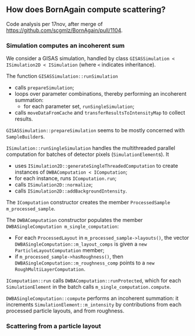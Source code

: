 ## How does BornAgain compute scattering?

Code analysis per 17nov, after merge of https://github.com/scgmlz/BornAgain/pull/1104.

### Simulation computes an incoherent sum

We consider a GISAS simulation, handled by class `GISASSimulation < ISimulation2D < ISimulation`
(where `<` indicates inheritance).

The function `GISASSimulation::runSimulation`
- calls `prepareSimulation`;
- loops over parameter combinations, thereby performing an incoherent summation:
  - for each parameter set, `runSingleSimulation`;
- calls `moveDataFromCache` and `transferResultsToIntensityMap` to collect results.

`GISASSimulation::prepareSimulation` seems to be mostly concerned with `SampleBuilder`s.

`ISimulation::runSingleSimulation` handles the multithreaded parallel computation
for batches of detector pixels (`SimulationElement`s). It
- uses `ISimulation2D::generateSingleThreadedComputation` to create instances of `DWBAComputation < IComputation`;
- for each instance, runs `IComputation.run`;
- calls `ISimulation2D::normalize`;
- calls `ISimulation2D::addBackgroundIntensity`.

The `IComputation` constructor creates the member `ProcessedSample m_processed_sample`.

The `DWBAComputation` constructor populates the member `DWBASingleComputation m_single_computation`:
- For each `ProcessedLayout` in `m_processed_sample->layouts()`, the vector `DWBASingleComputation::m_layout_comps` is given a `new ParticleLayoutComputation` member;
- if `m_processed_sample->hasRoughness()`, then `DWBASingleComputation::m_roughness_comp` points to a `new RoughMultiLayerComputation`.

`IComputation::run` calls `DWBAComputation::runProtected`, which for each `SimulationElement` in the batch calls `m_single_computation.compute`.

`DWBASingleComputation::compute` performs an incoherent summation: it increments `SimulationElement::m_intensity` by contributions from each processed particle layouts, and from roughness.

### Scattering from a particle layout
